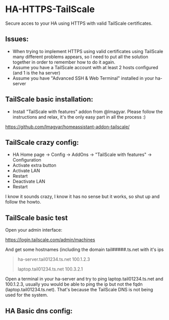 # HA-HTTPS-TailScale
Secure acces to your HA using HTTPS with valid TailScale certificates.

## Issues:
- When trying to implement HTTPS using valid certificates using TailScale many different problems appears, so I need to put all the solution together in order to remember how to do it again.
- Assume you have a TailScale account with at least 2 hosts configured (and 1 is the ha server)
- Assume you have "Advanced SSH & Web Terminal" installed in your ha-server

## TailScale basic installation:
- Install "TailScale with features" addon from @lmagyar. Please follow the instructions and relax, it's the only easy part in all the process :)

https://github.com/lmagyar/homeassistant-addon-tailscale/

## TailScale crazy config:
- HA Home page -> Config -> AddOns -> "TailScale with features" -> Configuration
- Activate extra button
- Activate LAN
- Restart
- Deactivate LAN
- Restart

I know it sounds crazy, I know it has no sense but it works, so shut up and follow the howto.

## TailScale basic test
Open your admin interface:

https://login.tailscale.com/admin/machines

And get some hostnames (including the domain tail#####.ts.net with it's ips

> ha-server.tail01234.ts.net 100.1.2.3
>
> laptop.tail01234.ts.net 100.3.2.1

Open a terminal in your ha-server and try to ping laptop.tail01234.ts.net and 100.1.2.3, usually you would be able to ping the ip but not the fqdn (laptop.tail01234.ts.net). That's because the TailScale DNS is not being used for the system.

## HA Basic dns config:
